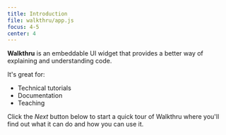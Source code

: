 ```yaml
---
title: Introduction
file: walkthru/app.js
focus: 4-5
center: 4
---
```


**Walkthru** is an embeddable UI widget that provides a better way of explaining and understanding code. 

It's great for:

- Technical tutorials
- Documentation
- Teaching

Click the *Next* button below to start a quick tour of Walkthru where you'll find out what it can do and how you can use it.
